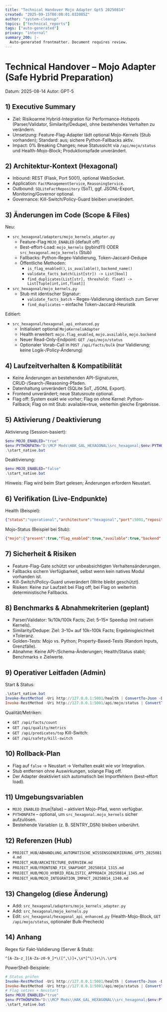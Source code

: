 ```yaml
---
title: "Technical Handover Mojo Adapter Gpt5 20250814"
created: "2025-09-15T00:08:01.032085Z"
author: "system-cleanup"
topics: ["technical_reports"]
tags: ["auto-generated"]
privacy: "internal"
summary_200: |-
  Auto-generated frontmatter. Document requires review.
---
```


# Technical Handover – Mojo Adapter (Safe Hybrid Preparation)

Datum: 2025-08-14
Autor: GPT-5

## 1) Executive Summary
- Ziel: Risikoarme Hybrid-Integration für Performance-Hotspots (Parser/Validator, Similarity/Dedupe), ohne bestehendes Verhalten zu verändern.
- Umsetzung: Feature-Flag-Adapter lädt optional Mojo-Kernels (Stub vorhanden); Standard: aus; sichere Python-Fallbacks aktiv.
- Impact: 0% Breaking Changes; neue Statussicht via `/api/mojo/status` und Health-Mojo-Block; Produktionspfade unverändert.

## 2) Architektur-Kontext (Hexagonal)
- Inbound: REST (Flask, Port 5001), optional WebSocket.
- Application: `FactManagementService`, `ReasoningService`.
- Outbound: `SQLiteFactRepository` (SoT), ggf. JSONL-Export, Monitoring/Governor optional.
- Governance: Kill-Switch/Policy-Guard bleiben unverändert.

## 3) Änderungen im Code (Scope & Files)
Neu:
- `src_hexagonal/adapters/mojo_kernels_adapter.py`
  - Feature-Flag `MOJO_ENABLED` (default off)
  - Best-effort-Load: `mojo_kernels` (pybind11) ODER `src_hexagonal.mojo_kernels` (Stub)
  - Fallbacks: Python-Regex-Validierung, Token-Jaccard-Dedupe
  - Öffentliche Methoden:
    - `is_flag_enabled()`, `is_available()`, `backend_name()`
    - `validate_facts_batch(List[str]) -> List[bool]`
    - `find_duplicates(List[str], threshold: float) -> List[Tuple[int,int,float]]`
- `src_hexagonal/mojo_kernels.py`
  - Stub mit identischer Signatur:
    - `validate_facts_batch` – Regex-Validierung identisch zum Server
    - `find_duplicates` – einfache Token-Jaccard-Heuristik

Editiert:
- `src_hexagonal/hexagonal_api_enhanced.py`
  - Initialisiert optional `MojoKernelsAdapter`
  - Health erweitert: `mojo.flag_enabled`, `mojo.available`, `mojo.backend`
  - Neuer Read-Only-Endpoint: `GET /api/mojo/status`
  - Optionaler Vorab-Call in `POST /api/facts/bulk` (nur Validierung; keine Logik-/Policy-Änderung)

## 4) Laufzeitverhalten & Kompatibilität
- Keine Änderungen an bestehenden API-Signaturen, CRUD-/Search-/Reasoning-Pfaden.
- Datenhaltung unverändert (SQLite SoT, JSONL Export).
- Frontend unverändert; neue Statusroute optional.
- Flag off: System exakt wie vorher; Flag on ohne Kernel: Python-Fallback; Flag on mit Stub: available=true, weiterhin gleiche Ergebnisse.

## 5) Aktivierung / Deaktivierung
Aktivierung (Session-basiert):
```powershell
$env:MOJO_ENABLED="true"
$env:PYTHONPATH="D:\MCP Mods\HAK_GAL_HEXAGONAL\src_hexagonal;$env:PYTHONPATH"
.\start_native.bat
```
Deaktivierung:
```powershell
$env:MOJO_ENABLED="false"
.\start_native.bat
```
Hinweis: Flag wird beim Start gelesen; Änderungen erfordern Neustart.

## 6) Verifikation (Live-Endpunkte)
Health (Beispiel):
```json
{"status":"operational","architecture":"hexagonal","port":5001,"repository":"SQLiteFactRepository","mojo":{"flag_enabled":false,"available":false,"backend":"python_fallback"}}
```
Mojo-Status (Beispiel bei Stub):
```json
{"mojo":{"present":true,"flag_enabled":true,"available":true,"backend":"src_hexagonal.mojo_kernels"}}
```

## 7) Sicherheit & Risiken
- Feature-Flag-Gate schützt vor unbeabsichtigten Verhaltensänderungen.
- Fallbacks sichern Verfügbarkeit, selbst wenn kein natives Modul vorhanden ist.
- Kill-Switch/Policy-Guard unverändert (Write bleibt geschützt).
- Risiken: Keine zur Laufzeit bei Flag off; bei Flag on weiterhin deterministische Fallbacks.

## 8) Benchmarks & Abnahmekriterien (geplant)
- Parser/Validator: 1k/10k/100k Facts; Ziel: 5–15× Speedup (mit nativen Kernels).
- Similarity/Dedupe: Ziel: 3–10× auf 10k–100k Facts; Ergebnisgleichheit ±Toleranz.
- Golden-Tests: Mojo vs. Python; Property-Based-Tests (Random Inputs, Grenzfälle).
- Abnahme: Keine API-/Schema-Änderungen; Health/Status stabil; Benchmarks ≥ Zielwerte.

## 9) Operativer Leitfaden (Admin)
Start & Status:
```powershell
.\start_native.bat
Invoke-RestMethod -Uri http://127.0.0.1:5001/health | ConvertTo-Json -Depth 5
Invoke-RestMethod -Uri http://127.0.0.1:5001/api/mojo/status | ConvertTo-Json -Depth 5
```
Qualität/Metriken:
- `GET /api/facts/count`
- `GET /api/quality/metrics`
- `GET /api/predicates/top`
Kill-Switch:
- `GET /api/safety/kill-switch`

## 10) Rollback-Plan
- Flag auf `false` → Neustart → Verhalten exakt wie vor Integration.
- Stub entfernen ohne Auswirkungen, solange Flag off.
- Der Adapter deaktiviert sich automatisch bei Importfehlern (best-effort load).

## 11) Umgebungsvariablen
- `MOJO_ENABLED` (true|false) – aktiviert Mojo-Pfad, wenn verfügbar.
- `PYTHONPATH` – optional, um `src_hexagonal.mojo_kernels` sicher aufzulösen.
- Bestehende Variablen (z. B. SENTRY_DSN) bleiben unberührt.

## 12) Referenzen (Hub)
- `PROJECT_HUB/ABHANDLUNG_AUTOMATISCHE_WISSENSGENERIERUNG_GPT5_20250814.md`
- `PROJECT_HUB/ARCHITECTURE_OVERVIEW.md`
- `PROJECT_HUB/FRONTEND_FIX_SNAPSHOT_20250814_1315.md`
- `PROJECT_HUB/MOJO_HYBRID_REALISTIC_APPROACH_20250814_1345.md`
- `PROJECT_HUB/MOJO_INTEGRATION_IMPACT_20250814_1340.md`

## 13) Changelog (diese Änderung)
- Add: `src_hexagonal/adapters/mojo_kernels_adapter.py`
- Add: `src_hexagonal/mojo_kernels.py`
- Edit: `src_hexagonal/hexagonal_api_enhanced.py` (Health-Mojo-Block, `GET /api/mojo/status`, optionaler Bulk-Precheck)

## 14) Anhang
Regex für Fakt-Validierung (Server & Stub):
```
^[A-Za-z_][A-Za-z0-9_]*\([^,\)]+,\s*[^\)]+\)\.\s*$
```
PowerShell-Beispiele:
```powershell
# Status prüfen
Invoke-RestMethod -Uri http://127.0.0.1:5001/health | ConvertTo-Json -Depth 5
Invoke-RestMethod -Uri http://127.0.0.1:5001/api/mojo/status | ConvertTo-Json -Depth 5
# Flag setzen + Neustart
$env:MOJO_ENABLED="true"
$env:PYTHONPATH="D:\\MCP Mods\\HAK_GAL_HEXAGONAL\\src_hexagonal;$env:PYTHONPATH"
.\start_native.bat
```
